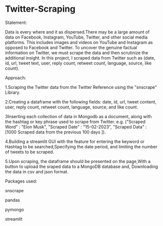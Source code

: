 # Twitter-Scraping

Statement:

Data is every where and it as dispersed.There may be a large amount of data on Facebook, Instagram, YouTube, Twitter, and other social media platforms. This includes images and videos on YouTube and Instagram as opposed to Facebook and Twitter. To uncover the genuine factual information on Twitter, we must scrape the data and then scrutinize the additional insight. In this project, I scraped data from Twitter such as (date, id, url, tweet text, user, reply count, retweet count, language, source, like count).

Approach:

1.Scraping the Twitter data from the Twitter Reference using the "snscrape" Library.

2.Creating a dataframe with the following fields: date, id, url, tweet content, user, reply count, retweet count, language, source, and like count.

3Inserting each collection of data in Mongodb as a document, along with the hashtag or key phrase used to scrape from Twitter. e.g. ("Scraped Word" : "Elon Musk", "Scraped Date" : "15-02-2023", "Scraped Data" : [1000 Scraped data from the previous 100 days ]).

4.Building a streamlit GUI with the feature for entering the keyword or Hashtag to be searched,Specifying the date period, and limiting the number of tweets to be scraped.

5.Upon scraping, the dataframe should be presented on the page,With a button to upload the sraped data to a MongoDB database and, Downloading the data in csv and json format.




Packages used:

snscrape

pandas

pymongo

streamlit

